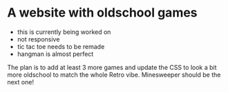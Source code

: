 # A website with oldschool games

- this is currently being worked on
- not responsive 
- tic tac toe needs to be remade
- hangman is almost perfect

The plan is to add at least 3 more games and update the CSS to look a bit more oldschool to match the whole Retro vibe.
Minesweeper should be the next one!
